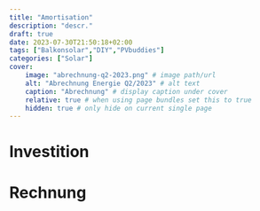 ```yaml
---
title: "Amortisation"
description: "descr."
draft: true
date: 2023-07-30T21:50:18+02:00
tags: ["Balkonsolar","DIY","PVbuddies"]
categories: ["Solar"]
cover:
    image: "abrechnung-q2-2023.png" # image path/url
    alt: "Abrechnung Energie Q2/2023" # alt text
    caption: "Abrechnung" # display caption under cover
    relative: true # when using page bundles set this to true
    hidden: true # only hide on current single page
---
```


# Investition

# Rechnung
